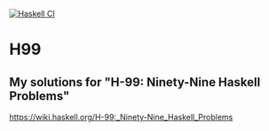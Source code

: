 [![Haskell CI](https://github.com/Fabus1184/H99/actions/workflows/haskell.yml/badge.svg)](https://github.com/Fabus1184/H99/actions/workflows/haskell.yml)
# H99
## My solutions for "H-99: Ninety-Nine Haskell Problems" 
https://wiki.haskell.org/H-99:_Ninety-Nine_Haskell_Problems
